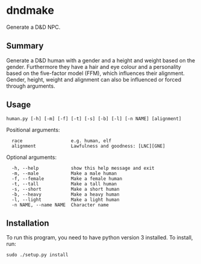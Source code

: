 dndmake
=====
Generate a D&D NPC.

Summary
-------
Generate a D&D human with a gender and a height and weight based on the gender.
Furthermore they have a hair and eye colour and a personality based on the
five-factor model (FFM), which influences their alignment. Gender, height,
weight and alignment can also be influenced or forced through arguments.

Usage
-----
```
human.py [-h] [-m] [-f] [-t] [-s] [-b] [-l] [-n NAME] [alignment]
```
Positional arguments:
```
  race					e.g. human, elf
  alignment             Lawfulness and goodness: [LNC][GNE]
```

Optional arguments:
```
  -h, --help            show this help message and exit
  -m, --male            Make a male human
  -f, --female          Make a female human
  -t, --tall            Make a tall human
  -s, --short           Make a short human
  -b, --heavy           Make a heavy human
  -l, --light           Make a light human
  -n NAME, --name NAME  Character name
```

Installation
------------
To run this program, you need to have python version 3 installed.
To install, run:
```
sudo ./setup.py install
```
